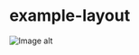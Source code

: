 # example-layout
![Image alt](https://github.com/{zebabrat}/{example-layout}/raw/{master}/{/Users/zeba.brat/Desktop/layout.jpg}/image.png)
